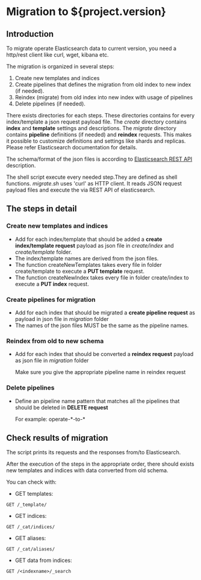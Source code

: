 # Migration to ${project.version}

## Introduction 

To migrate operate Elasticsearch data to current version, you need a http/rest client like curl, wget, kibana etc.


The migration is organized in several steps:

 1. Create new templates and indices
 2. Create pipelines that defines the migration from old index to new index (if needed).
 3. Reindex (migrate) from old index into new index with usage of pipelines
 4. Delete pipelines (if needed).

There exists directories for each steps. These directories contains for every index/template a json request payload file.
The _create_ directory contains **index** and **template** settings and descriptions. 
The _migrate_ directory contains **pipeline** definitions (if needed) and **reindex** requests.
This makes it possible to customize definitions and settings like shards and replicas. Please refer Elasticsearch documentation for details.

The schema/format of the json files is according to [Elasticsearch REST API](https://www.elastic.co/guide/en/elasticsearch/reference/6.8/index.html)  description.

The shell script execute every needed step.They are defined as shell functions. _migrate.sh_ uses 'curl' as HTTP client. It reads JSON request payload files and execute the via REST API of elasticsearch. 

## The steps in detail

### Create new templates and indices 

* Add for each index/template that should be added a **create index/template request** payload as json file in _create/index_ 
  and _create/template_ folder.
* The index/template names are derived from the json files. 
* The function createNewTemplates takes every file in folder create/template to execute a **PUT template** request.
* The function createNewIndex takes every file in folder create/index to execute a **PUT index** request.

### Create pipelines for migration 

* Add for each index that should be migrated a **create pipeline request** as payload in json file in _migration_ folder 
* The names of the json files MUST be the same as the pipeline names.

### Reindex from old to new schema 

* Add for each index that should be converted a **reindex request** payload as json file in _migration_ folder
  
  Make sure you give the appropriate pipeline name in reindex request

### Delete pipelines 

* Define an pipeline name pattern that matches all the pipelines that should be deleted in **DELETE request**
 
  For example: operate-\*-to-\*
  
## Check results of migration

The script prints its requests and the responses from/to Elasticsearch.

After the execution of the steps in the appropriate order, there should exists new templates and indices with data converted 
from old schema. 

You can check with:

* GET templates:

`GET /_template/`

* GET indices:

`GET /_cat/indices/`

* GET aliases:

`GET /_cat/aliases/`

* GET data from indices:

`GET /<indexname>/_search`
